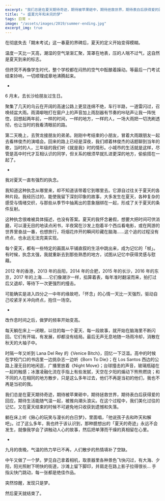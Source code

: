 ```yaml
---
excerpt: "我们总是在夏天期待奇迹，期待被苹果砸中，期待拯救世界，期待表白后获得爱的回应，期待生活能随气温一起，被推向潮头浪尖。在这个过程中，我们美化过往的记忆，又在夏天结束的时候不可避免地只收获到遗憾和失落。"
title: "⭐️ 盛夏光年和未完的梦"
tags: 日常 ⭐️
image: "/assets/images/2019/summer-ending.jpg"
excerpt_img: true
---
```


在彻底失去「期末考试」这一春夏的界碑后，夏天的定义开始变得模糊。

温度一天比一天高，潮湿的空气渐渐汇聚，笼罩在地表，压的人喘不过气，这自然是夏天到来的标志。

但终究不再像学生时代，整个学校都在闷热的空气中酝酿着躁动。等最后一门考试结束铃响，一切顺理成章地沸腾起来。

-

6 月末，去长沙给朋友过生日。

聚集了几天的乌云在开阔的高速公路上更显连绵不绝，车行半路，一道雷闪过，召唤倾盆大雨。雨滴噼啪打在窗户上的声音加上雨刮器有节奏的咔哒声让我一阵恍惚，回想起两年前，一样的时间，一样的地方，一样的人，一场大雨把一切洗刷透彻，也让当时的我看清眼前的路。

第二天晚上，去贺龙接朋友的弟弟。刚刚中考结束的小朋友，冒着大雨跟朋友一起去看林俊杰的演唱会。回来的路上已经是深夜，我们顺着林俊杰的话题聊到当年的歌，当时的人，三年级的我们听《就是我》时的情形。小城市的生活就是这样，尽管是高中时代才互相认识的同学，但关系的根须早就扎进更深的地方，偷偷搭在一起了。

-

我对夏天一直有强烈的执念。

我知道这种执念从哪里来，却不知道该带着它到哪里去。它源自过往关于夏天的各种片段。我经历过的，能使我留下深刻印象的故事，大多发生在夏天，各种复杂的感受与情绪交织，与那些从季节中抽离出的意象捆绑在一起，形成了关于夏天的条件反射。

这种执念很难被具体描述，也没有答案。夏天的我怀念暑假，想要大把时间可供消磨，可以漫无目的地读点闲书，半夜窝在沙发上抱着半个西瓜看电影，或在网游的世界里奋战一番，也想旅行，将烟花炸开的瞬间珍藏在脑海……这个追的过程没有终点，也永远无法完美实现。

每个夏天，都有一些特定的画面从平铺直叙的生活中跳出来，成为记忆的「帧」。有时候，执念太强，我就重新去到那些熟悉的地方，试图从记忆中获得灵感与慰藉。

2012 年的香港，2013 年的岳阳，2014 年的合肥，2015 年的长沙，2016 年的东京，2017 年的上海……它们像潮汐一样，掐算着表，每年准时翻滚而来，拍打过后又退却，等待下一次更强烈的撞击。

可能确实是进入四分之一中年的缘故吧，「怀念」的心情一天比一天强烈，驱动自己咬紧牙关冲向终点，抱住一场空。

-

改作息时间之后，做梦的频率开始变高。

每天躺在床上一闭眼，以往的每一个夏天、每一段故事，就开始在脑海里不断闪回。它们有开端，有发展，却都没有结局。最后无声无息地随一场雨冷却，消散在秋天的大袖子中。

时隔一年又听到 Lana Del Rey 的《Venice Bitch》，回忆一下泛滥。高中的时候在学校门口的书店里一边挑杂志一边听《Born To Die》；在 Los Santos 西边的公路上漫无目的地闲逛，广播里放着《Night Move》；台球撞击的声音，玻璃瓶碰在一起的触感；冰激凌融化流在手指上有些发腻，天空在夕阳的煽动下熊熊燃烧；和不同的人在相同的地方散步，只是这么多年过去，他们不再是当初的他们，我也不再是当初的我。

我们总是在夏天期待奇迹，期待被苹果砸中，期待拯救世界，期待表白后获得爱的回应，期待生活能随气温一起，被推向潮头浪尖。在这个过程中，我们美化过往的记忆，又在夏天结束的时候不可避免地只收获到遗憾和失落。

躺在床上听《揪心的玩笑与漫长的白日梦》，里面唱，「他说孩子去和昨天和解吧」。过了这么多年，我也终于该认识到，那种臆想出的「夏天的奇迹」永远不会发生，就像我学会了讲触动人心的故事，然后把单薄而干燥的真相留在心里。

-

九月的夜晚，气温的热力早已不再，人们散步的热情填补了空缺。

中午又做了一个梦。梦见自己拿着相机，取景器里各种景色飞快闪过，有大海、夕阳，阳光照射下明快的街道，沙滩上留下脚印，并肩走在路上影子拉得很长… 手指尖快门跳动，每一张都是绝佳作品。

突然惊醒，发现只是梦。

然后夏天就结束了。
